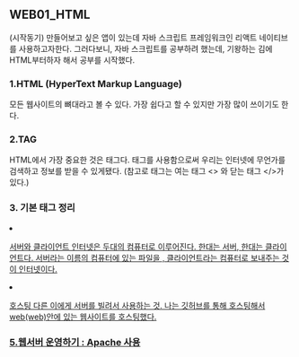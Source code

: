 <h2>WEB01_HTML</h2>

(시작동기)
만들어보고 싶은 앱이 있는데 자바 스크립트 프레임워크인 리액트 네이티브를 사용하고자한다.
그러다보니, 자바 스크립트를 공부하려 했는데, 기왕하는 김에 HTML부터하자 해서 공부를 시작했다.

<h3>1.HTML (HyperText Markup Language)</h3>

모든 웹사이트의 뼈대라고 볼 수 있다. 가장 쉽다고 할 수 있지만 가장 많이 쓰이기도 한다.

<h3>2.TAG</h3>

HTML에서 가장 중요한 것은 태그다. 태그를 사용함으로써 우리는 인터넷에 무언가를 검색하고 정보를 받을 수 있게됐다.
(참고로 태그는 여는 태그 <> 와 닫는 태그 </>가 있다.)

<h3>3. 기본 태그 정리</h3>
<a href ="https://jonhyuk0922.tistory.com/120" target="_blank>조녁코딩일기</a>

<h3>4. 인터넷과 웹</h3>

 1) 서버와 클라이언트
 인터넷은 두대의 컴퓨터로 이루어진다. 한대는 서버, 한대는 클라이언트다. 
 서버라는 이름의 컴퓨터에 있는 파일을 , 클라이언트라는 컴퓨터로 보내주는 것이 인터넷이다.

 2) 호스팅 
 다른 이에게 서버를 빌려서 사용하는 것. 나는 깃허브를 통해 호스팅해서 web(web)안에 있는 웹사이트를 호스팅했다.

<h3>5.웹서버 운영하기 : Apache 사용</h3>




